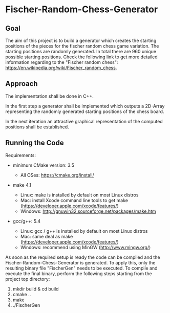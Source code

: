 # Fischer-Random-Chess-Generator

## Goal

The aim of this project is to build a generator which creates the starting positions of the pieces for the fischer random chess game variation. The starting positions are randomly generated. In total there are 960 unique possible starting positions. 
Check the following link to get more detailed information regarding to the "Fischer random chess": https://en.wikipedia.org/wiki/Fischer_random_chess.



## Approach

The implementation shall be done in C++.

In the first step a generator shall be implemented which outputs a 2D-Array representing the randomly generated starting positions of the chess board.

In the next iteration an attractive graphical representation of the computed positions shall be established.



## Running the Code

Requirements: 

- minimum CMake version: 3.5
  - All OSes: https://cmake.org/install/

- make 4.1
  - Linux: make is installed by default on most Linux distros
  - Mac: install Xcode command line tools to get make (https://developer.apple.com/xcode/features/)
  - Windows: http://gnuwin32.sourceforge.net/packages/make.htm

- gcc/g++: 5.4
  - Linux: gcc / g++ is installed by default on most Linux distros
  - Mac: same deal as make (https://developer.apple.com/xcode/features/)
  - Windows: recommend using MinGW (http://www.mingw.org/)

As soon as the required setup is ready the code can be compiled and the Fischer-Random-Chess-Generator is generated. To apply this, only the resulting binary file "FischerGen" needs to be executed. 
To compile and execute the final binary, perform the following steps starting from the project top directory:

1. mkdir build & cd build
2. cmake ..
3. make
4. ./FischerGen